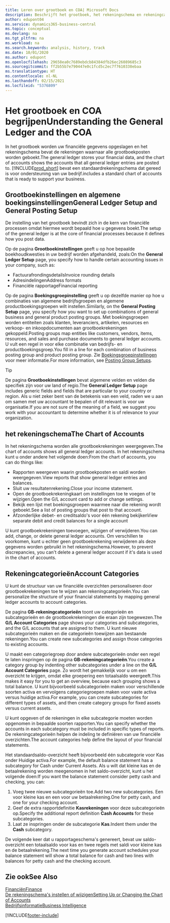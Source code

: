 ```yaml
---
title: Leren over grootboek en COA| Microsoft Docs
description: Beschrijft het grootboek, het rekeningschema en rekeningcategorieën.
author: edupont04
ms.service: dynamics365-business-central
ms.topic: conceptual
ms.devlang: na
ms.tgt_pltfrm: na
ms.workload: na
ms.search.keywords: analysis, history, track
ms.date: 10/01/2020
ms.author: edupont
ms.openlocfilehash: 29658ea0c7689ebdcb84384dfb26ec26089685c3
ms.sourcegitcommit: ff2b55b7e790447e0c1fcd5c2ec7f7610338ebaa
ms.translationtype: HT
ms.contentlocale: nl-NL
ms.lasthandoff: 02/15/2021
ms.locfileid: "5376809"
---
```

# <a name="understanding-the-general-ledger-and-the-coa"></a><span data-ttu-id="46b2d-103">Het grootboek en COA begrijpen</span><span class="sxs-lookup"><span data-stu-id="46b2d-103">Understanding the General Ledger and the COA</span></span>

<span data-ttu-id="46b2d-104">In het grootboek worden uw financiële gegevens opgeslagen en het rekeningschema bevat de rekeningen waarnaar alle grootboekposten worden geboekt.</span><span class="sxs-lookup"><span data-stu-id="46b2d-104">The general ledger stores your financial data, and the chart of accounts shows the accounts that all general ledger entries are posted to.</span></span> [!INCLUDE[prod_short](includes/prod_short.md)] <span data-ttu-id="46b2d-105">bevat een standaardrekeningschema dat gereed is voor ondersteuning van uw bedrijf.</span><span class="sxs-lookup"><span data-stu-id="46b2d-105">includes a standard chart of accounts that is ready to support your business.</span></span>

## <a name="general-ledger-setup-and-general-posting-setup"></a><span data-ttu-id="46b2d-106">Grootboekinstellingen en algemene boekingsinstellingen</span><span class="sxs-lookup"><span data-stu-id="46b2d-106">General Ledger Setup and General Posting Setup</span></span>

<span data-ttu-id="46b2d-107">De instelling van het grootboek bevindt zich in de kern van financiële processen omdat hiermee wordt bepaald hoe u gegevens boekt.</span><span class="sxs-lookup"><span data-stu-id="46b2d-107">The setup of the general ledger is at the core of financial processes because it defines how you post data.</span></span>  

<span data-ttu-id="46b2d-108">Op de pagina **Grootboekinstellingen** geeft u op hoe bepaalde boekhoudkwesties in uw bedrijf worden afgehandeld, zoals:</span><span class="sxs-lookup"><span data-stu-id="46b2d-108">On the **General Ledger Setup** page, you specify how to handle certain accounting issues in your company, such as:</span></span>  

* <span data-ttu-id="46b2d-109">Factuurafrondingsdetails</span><span class="sxs-lookup"><span data-stu-id="46b2d-109">Invoice rounding details</span></span>  
* <span data-ttu-id="46b2d-110">Adresindelingen</span><span class="sxs-lookup"><span data-stu-id="46b2d-110">Address formats</span></span>  
* <span data-ttu-id="46b2d-111">Financiële rapportage</span><span class="sxs-lookup"><span data-stu-id="46b2d-111">Financial reporting</span></span>  

<span data-ttu-id="46b2d-112">Op de pagina **Boekingsgroepinstelling** geeft u op dezelfde manier op hoe u combinaties van algemene bedrijfsgroepen en algemene productboekingsgroepen wilt instellen.</span><span class="sxs-lookup"><span data-stu-id="46b2d-112">Similarly, on the **General Posting Setup** page, you specify how you want to set up combinations of general business and general product posting groups.</span></span> <span data-ttu-id="46b2d-113">Met boekingsgroepen worden entiteiten zoals klanten, leveranciers, artikelen, resources en verkoop- en inkoopdocumenten aan grootboekrekeningen gekoppeld.</span><span class="sxs-lookup"><span data-stu-id="46b2d-113">Posting groups map entities like customers, vendors, items, resources, and sales and purchase documents to general ledger accounts.</span></span> <span data-ttu-id="46b2d-114">U vult een regel in voor elke combinatie van bedrijfs- en productboekingsgroep.</span><span class="sxs-lookup"><span data-stu-id="46b2d-114">You fill in a line for each combination of business posting group and product posting group.</span></span> <span data-ttu-id="46b2d-115">Zie [Boekingsgroepinstellingen](finance-posting-groups.md) voor meer informatie.</span><span class="sxs-lookup"><span data-stu-id="46b2d-115">For more information, see [Posting Group Setups](finance-posting-groups.md).</span></span>  

> [!TIP]
> <span data-ttu-id="46b2d-116">De pagina **Grootboekinstellingen** bevat algemene velden en velden die specifiek zijn voor uw land of regio.</span><span class="sxs-lookup"><span data-stu-id="46b2d-116">The **General Ledger Setup** page includes generic fields and fields that are particular to your country or region.</span></span> <span data-ttu-id="46b2d-117">Als u niet zeker bent van de betekenis van een veld, raden we u aan om samen met uw accountant te bepalen of dit relevant is voor uw organisatie.</span><span class="sxs-lookup"><span data-stu-id="46b2d-117">If you are not sure of the meaning of a field, we suggest you work with your accountant to determine whether it is of relevance to your organization.</span></span>  

## <a name="the-chart-of-accounts"></a><span data-ttu-id="46b2d-118">het rekeningschema</span><span class="sxs-lookup"><span data-stu-id="46b2d-118">The Chart of Accounts</span></span>

<span data-ttu-id="46b2d-119">In het rekeningschema worden alle grootboekrekeningen weergegeven.</span><span class="sxs-lookup"><span data-stu-id="46b2d-119">The chart of accounts shows all general ledger accounts.</span></span> <span data-ttu-id="46b2d-120">In het rekeningschema kunt u onder andere het volgende doen:</span><span class="sxs-lookup"><span data-stu-id="46b2d-120">From the chart of accounts, you can do things like:</span></span>  

* <span data-ttu-id="46b2d-121">Rapporten weergeven waarin grootboekposten en saldi worden weergegeven.</span><span class="sxs-lookup"><span data-stu-id="46b2d-121">View reports that show general ledger entries and balances.</span></span>  
* <span data-ttu-id="46b2d-122">Sluit uw resultatenrekening.</span><span class="sxs-lookup"><span data-stu-id="46b2d-122">Close your income statement.</span></span>  
* <span data-ttu-id="46b2d-123">Open de grootboekrekeningkaart om instellingen toe te voegen of te wijzigen.</span><span class="sxs-lookup"><span data-stu-id="46b2d-123">Open the G/L account card to add or change settings.</span></span>  
* <span data-ttu-id="46b2d-124">Bekijk een lijst met boekingsgroepen waarmee naar die rekening wordt geboekt.</span><span class="sxs-lookup"><span data-stu-id="46b2d-124">See a list of posting groups that post to that account.</span></span>
* <span data-ttu-id="46b2d-125">Afzonderlijke debet- en creditsaldo's voor één rekening bekijken</span><span class="sxs-lookup"><span data-stu-id="46b2d-125">View separate debit and credit balances for a single account</span></span>  

<span data-ttu-id="46b2d-126">U kunt grootboekrekeningen toevoegen, wijzigen of verwijderen.</span><span class="sxs-lookup"><span data-stu-id="46b2d-126">You can add, change, or delete general ledger accounts.</span></span> <span data-ttu-id="46b2d-127">Om verschillen te voorkomen, kunt u echter geen grootboekrekening verwijderen als deze gegevens worden gebruikt in het rekeningschema.</span><span class="sxs-lookup"><span data-stu-id="46b2d-127">However, to prevent discrepancies, you can't delete a general ledger account if it's data is used in the chart of accounts.</span></span>  

## <a name="account-categories"></a><span data-ttu-id="46b2d-128">Rekeningcategorieën</span><span class="sxs-lookup"><span data-stu-id="46b2d-128">Account Categories</span></span>

<span data-ttu-id="46b2d-129">U kunt de structuur van uw financiële overzichten personaliseren door grootboekrekeningen toe te wijzen aan rekeningcategorieën.</span><span class="sxs-lookup"><span data-stu-id="46b2d-129">You can personalize the structure of your financial statements by mapping general ledger accounts to account categories.</span></span>  

<span data-ttu-id="46b2d-130">De pagina **GB-rekeningcategorieën** toont uw categorieën en subcategorieën en de grootboekrekeningen die eraan zijn toegewezen.</span><span class="sxs-lookup"><span data-stu-id="46b2d-130">The **G/L Account Categories** page shows your categories and subcategories, and the G/L accounts that are assigned to them.</span></span> <span data-ttu-id="46b2d-131">U kunt nieuwe subcategorieën maken en die categorieën toewijzen aan bestaande rekeningen.</span><span class="sxs-lookup"><span data-stu-id="46b2d-131">You can create new subcategories and assign those categories to existing accounts.</span></span>  

<span data-ttu-id="46b2d-132">U maakt een categoriegroep door andere subcategorieën onder een regel te laten inspringen op de pagina **GB-rekeningcategorieën**.</span><span class="sxs-lookup"><span data-stu-id="46b2d-132">You create a category group by indenting other subcategories under a line on the **G/L Account Categories** page.</span></span> <span data-ttu-id="46b2d-133">Zo wordt het gemakkelijk voor u om een overzicht te krijgen, omdat elke groepering een totaalsaldo weergeeft.</span><span class="sxs-lookup"><span data-stu-id="46b2d-133">This makes it easy for you to get an overview, because each grouping shows a total balance.</span></span> <span data-ttu-id="46b2d-134">U kunt bijvoorbeeld subcategorieën maken voor verschillende soorten activa en vervolgens categoriegroepen maken voor vaste activa versus huidige activa.</span><span class="sxs-lookup"><span data-stu-id="46b2d-134">For example, you can create subcategories for different types of assets, and then create category groups for fixed assets versus current assets.</span></span>  

<span data-ttu-id="46b2d-135">U kunt opgeven of de rekeningen in elke subcategorie moeten worden opgenomen in bepaalde soorten rapporten.</span><span class="sxs-lookup"><span data-stu-id="46b2d-135">You can specify whether the accounts in each subcategory must be included in specific types of reports.</span></span> <span data-ttu-id="46b2d-136">De rekeningcategorieën helpen de indeling te definiëren van uw financiële overzichten.</span><span class="sxs-lookup"><span data-stu-id="46b2d-136">The account categories help define the layout of your financial statements.</span></span>  

<span data-ttu-id="46b2d-137">Het standaardsaldo-overzicht heeft bijvoorbeeld één subcategorie voor Kas onder Huidige activa.</span><span class="sxs-lookup"><span data-stu-id="46b2d-137">For example, the default balance statement has a subcategory for Cash under Current Assets.</span></span> <span data-ttu-id="46b2d-138">Als u wilt dat kleine kas en de betaalrekening worden meegenomen in het saldo-overzicht, kunt u het volgende doen:</span><span class="sxs-lookup"><span data-stu-id="46b2d-138">If you want the balance statement consider petty cash and checking, you can:</span></span>  

1. <span data-ttu-id="46b2d-139">Voeg twee nieuwe subcategorieën toe.</span><span class="sxs-lookup"><span data-stu-id="46b2d-139">Add two new subcategories.</span></span> <span data-ttu-id="46b2d-140">Een voor kleine kas en een voor uw betaalrekening.</span><span class="sxs-lookup"><span data-stu-id="46b2d-140">One for petty cash, and one for your checking account.</span></span>  
2. <span data-ttu-id="46b2d-141">Geef de extra rapportdefinitie **Kasrekeningen** voor deze subcategorieën op.</span><span class="sxs-lookup"><span data-stu-id="46b2d-141">Specify the additional report definition **Cash Accounts** for these subcategories.</span></span>  
3. <span data-ttu-id="46b2d-142">Laat ze inspringen onder de subcategorie **Kas**.</span><span class="sxs-lookup"><span data-stu-id="46b2d-142">Indent them under the **Cash** subcategory.</span></span>  

<span data-ttu-id="46b2d-143">De volgende keer dat u rapportageschema's genereert, bevat uw saldo-overzicht een totaalsaldo voor kas en twee regels met saldi voor kleine kas en de betaalrekening.</span><span class="sxs-lookup"><span data-stu-id="46b2d-143">The next time you generate account schedules your balance statement will show a total balance for cash and two lines with balances for petty cash and the checking account.</span></span>  

## <a name="see-also"></a><span data-ttu-id="46b2d-144">Zie ook</span><span class="sxs-lookup"><span data-stu-id="46b2d-144">See Also</span></span>

[<span data-ttu-id="46b2d-145">Financiën</span><span class="sxs-lookup"><span data-stu-id="46b2d-145">Finance</span></span>](finance.md)  
[<span data-ttu-id="46b2d-146">De rekeningschema's instellen of wijzigen</span><span class="sxs-lookup"><span data-stu-id="46b2d-146">Setting Up or Changing the Chart of Accounts</span></span>](finance-setup-chart-accounts.md)  
[<span data-ttu-id="46b2d-147">Bedrijfsinformatie</span><span class="sxs-lookup"><span data-stu-id="46b2d-147">Business Intelligence</span></span>](bi.md)  


[!INCLUDE[footer-include](includes/footer-banner.md)]